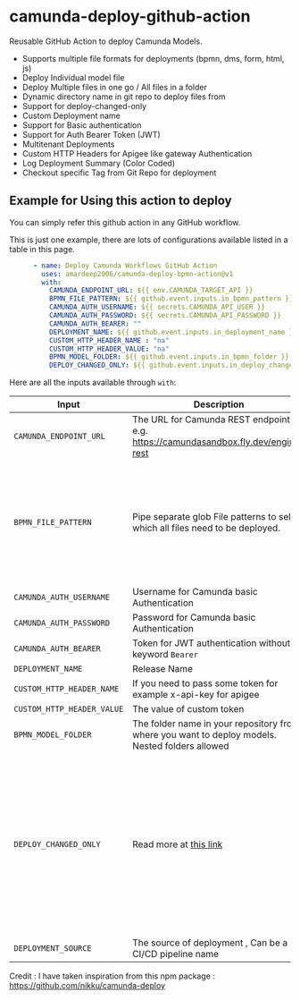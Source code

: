 # camunda-deploy-github-action
Reusable GitHub Action to deploy Camunda Models. 

* Supports multiple file formats for deployments (bpmn, dms, form, html, js)
* Deploy Individual model file
* Deploy Multiple files in one go / All files in a folder
* Dynamic directory name in git repo to deploy files from
* Support for deploy-changed-only
* Custom Deployment name
* Support for Basic authentication
* Support for Auth Bearer Token (JWT)
* Multitenant Deployments
* Custom HTTP Headers for Apigee like gateway Authentication
* Log Deployment Summary (Color Coded)
* Checkout specific Tag from Git Repo for deployment

## Example for Using this action to deploy
You can simply refer this github action in any GitHub workflow.

This is just one example, there are lots of configurations available listed in a table in this page.

```yaml
      - name: Deploy Camunda Workflows GitHub Action
        uses: amardeep2006/camunda-deploy-bpmn-action@v1
        with:
          CAMUNDA_ENDPOINT_URL: ${{ env.CAMUNDA_TARGET_API }}
          BPMN_FILE_PATTERN: ${{ github.event.inputs.in_bpmn_pattern }}
          CAMUNDA_AUTH_USERNAME: ${{ secrets.CAMUNDA_API_USER }}
          CAMUNDA_AUTH_PASSWORD: ${{ secrets.CAMUNDA_API_PASSWORD }}
          CAMUNDA_AUTH_BEARER: ""
          DEPLOYMENT_NAME: ${{ github.event.inputs.in_deployment_name }}
          CUSTOM_HTTP_HEADER_NAME : "na"
          CUSTOM_HTTP_HEADER_VALUE: "na"
          BPMN_MODEL_FOLDER: ${{ github.event.inputs.in_bpmn_folder }}
          DEPLOY_CHANGED_ONLY: ${{ github.event.inputs.in_deploy_changed_only }}          
```

Here are all the inputs available through `with`:

| Input               | Description                                                                                                                                          | Default | Required |
| ------------------- | ---------------------------------------------------------------------------------------------------------------------------------------------------- | ------- | -------- |
| `CAMUNDA_ENDPOINT_URL`               | The URL for Camunda REST endpoint e.g. https://camundasandbox.fly.dev/engine-rest                                                                                                                       |         | ✔        |
| `BPMN_FILE_PATTERN`           | Pipe separate glob File patterns to select which all files need to be deployed.  | Multiple patterns are allowed. You may pass name of single file or you may pass multiple file names (Pipe separated) . This is entirely upto you which file/patterns you want to use to choose deployment files.  `*.dmn\|*.bpmn\|*.form\|*.html`   OR `*.bpmn`  |          |
| `CAMUNDA_AUTH_USERNAME`         | Username for Camunda basic Authentication                                                            |         |          |
| `CAMUNDA_AUTH_PASSWORD`            | Password for Camunda basic Authentication |  |          |
| `CAMUNDA_AUTH_BEARER`              | Token for JWT authentication without keyword `Bearer`   |         |          |
| `DEPLOYMENT_NAME`              | Release Name |         |          |
| `CUSTOM_HTTP_HEADER_NAME`             | If you need to pass some token for example x-api-key for apigee                                                                                                |   `x-api-key`      |          |
| `CUSTOM_HTTP_HEADER_VALUE`            | The value of custom token |         |          |
| `BPMN_MODEL_FOLDER`          | The folder name in your repository from where you want to deploy models. Nested folders allowed                                                                                                            |  examples: `models` OR `models/onboarding`        |          |
| `DEPLOY_CHANGED_ONLY`       | Read more at [this link](https://docs.camunda.org/manual/7.18/reference/rest/deployment/post-deployment/#request-body)                                                                                               |  A flag indicating whether the process engine should perform duplicate checking on a per-resource basis. If set to true, only those resources that have actually changed are deployed. Checks are made against resources included previous deployments of the same name and only against the latest versions of those resources. If set to true, the option enable-duplicate-filtering is overridden and set to true.       |          |
| `DEPLOYMENT_SOURCE`     | The source of deployment , Can be a CI/CD pipeline name  | e.g.  `github-action-cd`      |          |


Credit : I have taken inspiration from this npm package : https://github.com/nikku/camunda-deploy
